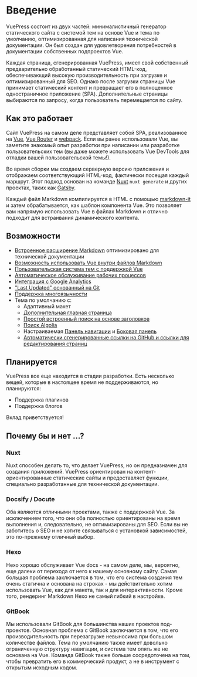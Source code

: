 # Введение

<Bit/>

VuePress состоит из двух частей: минималистичный генератор статического сайта с системой тем на основе Vue и тема по умолчанию, оптимизированная для написания технической документации. Он был создан для удовлетворения потребностей в документации собственных подпроектов Vue.

Каждая страница, сгенерированная VuePress, имеет свой собственный предварительно обработанный статический HTML-код, обеспечивающий высокую производительность при загрузке и оптимизированный для SEO. Однако после загрузки страницы Vue принимает статический контент и превращает его в полноценное одностраничное приложение (SPA). Дополнительные страницы выбираются по запросу, когда пользователь перемещается по сайту.

## Как это работает

Сайт VuePress на самом деле представляет собой SPA, реализованное на [Vue](http://vuejs.org/), [Vue Router](https://github.com/vuejs/vue-router) и [webpack](http://webpack.js.org/). Если вы ранее использовали Vue, вы заметите знакомый опыт разработки при написании или разработке пользовательских тем (вы даже можете использовать Vue DevTools для отладки вашей пользовательской темы!).

Во время сборки мы создаем серверную версию приложения и отображаем соответствующий HTML-код, фактически посещая каждый маршрут. Этот подход основан на команде [Nuxt](https://nuxtjs.org/) `nuxt generate` и других проектах, таких как [Gatsby](https://www.gatsbyjs.org/).

Каждый файл Markdown компилируется в HTML с помощью [markdown-it](https://github.com/markdown-it/markdown-it) и затем обрабатывается, как шаблон компонента Vue. Это позволяет вам напрямую использовать Vue в файлах Markdown и отлично подходит для встраивания динамического контента.

## Возможности

- [Встроенное расширение Markdown](./markdown.md) оптимизировано для технической документации
- [Возможность использовать Vue внутри файлов Markdown](./using-vue.md)
- [Пользовательская система тем с поддержкой Vue](./custom-themes.md)
- [Автоматическое обслуживание рабочих процессов](../config/README.md#serviceworker)
- [Интеграция с Google Analytics](../config/README.md#ga)
- ["Last Updated" основанный на Git](../default-theme-config/README.md#последнее-обновление)
- [Поддержка многоязычности](./i18n.md)
- Тема по умолчанию с:
  - Адаптивный макет
  - [Дополнительная главная страница](../default-theme-config/README.md#главная-страница)
  - [Простой встроенный поиск на основе заголовков](../default-theme-config/README.md#встроенный-поиск)
  - [Поиск Algolia](../default-theme-config/README.md#поиск-algolia)
  - Настраиваемая [Панель навигации](../default-theme-config/README.md#панель-навигации) и [Боковая панель](../default-theme-config/README.md#боковая-панель)
  - [Автоматически сгенерированные ссылки на GitHub и ссылки для редактирования страниц](../default-theme-config/README.md#git-репозиторий-и-ссылка-на-редактирование)

## Планируется

VuePress все еще находится в стадии разработки. Есть несколько вещей, которые в настоящее время не поддерживаются, но планируются:

- Поддержка плагинов
- Поддержка блогов

Вклад приветствуется!

## Почему бы и нет ...?

### Nuxt

Nuxt способен делать то, что делает VuePress, но он предназначен для создания приложений. VuePress ориентирован на контент-ориентированные статические сайты и предоставляет функции, специально разработанные для технической документации.

### Docsify / Docute

Оба являются отличными проектами, также с поддержкой Vue. За исключением того, что они оба полностью ориентированы на время выполнения и, следовательно, не оптимизированы для SEO. Если вы не заботитесь о SEO и не хотите связываться с установкой зависимостей, это по-прежнему отличный выбор.

### Hexo

Hexo хорошо обслуживает Vue docs - на самом деле, мы, вероятно, еще далеки от перехода от него к нашему основному сайту. Самая большая проблема заключается в том, что его система создания тем очень статична и основана на строках - мы действительно хотим использовать Vue, как для макета, так и для интерактивности. Кроме того, рендеринг Markdown Hexo не самый гибкий в настройке.

### GitBook

Мы использовали GitBook для большинства наших проектов под-проектов. Основная проблема с GitBook заключается в том, что его производительность при перезагрузке невыносима при большом количестве файлов. Тема по умолчанию также имеет довольно ограниченную структуру навигации, и система тем опять же не основана на Vue. Команда GitBook также больше сосредоточена на том, чтобы превратить его в коммерческий продукт, а не в инструмент с открытым исходным кодом.

